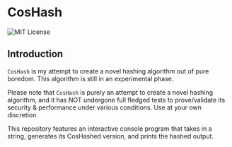 # CosHash

![MIT License](https://img.shields.io/badge/license-MIT-blue.svg)

## Introduction

`CosHash` is my attempt to create a novel hashing algorithm out of pure boredom. This algorithm is still in an experimental phase.

Please note that `CosHash` is purely an attempt to create a novel hashing algorithm, and it has NOT undergone full fledged tests to prove/validate its security & performance under various conditions. Use at your own discretion.

This repository features an interactive console program that takes in a string, generates its CosHashed version, and prints the hashed output.
